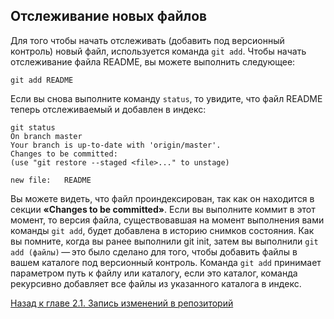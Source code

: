 ## Отслеживание новых файлов

Для того чтобы начать отслеживать (добавить под версионный контроль) новый файл, используется команда <code>git add</code>. Чтобы начать отслеживание файла README, вы можете выполнить следующее:

    git add README

Если вы снова выполните команду <code>status</code>, то увидите, что файл README теперь отслеживаемый и добавлен в индекс:

    git status
    On branch master
    Your branch is up-to-date with 'origin/master'.
    Changes to be committed:
    (use "git restore --staged <file>..." to unstage)

    new file:   README

Вы можете видеть, что файл проиндексирован, так как он находится в секции **«Changes to be committed»**. Если вы выполните коммит в этот момент, то версия файла, существовавшая на момент выполнения вами команды <code>git add</code>, будет добавлена в историю снимков состояния. Как вы помните, когда вы ранее выполнили git init, затем вы выполнили <code>git add (файлы)</code> — это было сделано для того, чтобы добавить файлы в вашем каталоге под версионный контроль. Команда <code>git add</code> принимает параметром путь к файлу или каталогу, если это каталог, команда рекурсивно добавляет все файлы из указанного каталога в индекс.

[Назад к главе 2.1. Запись изменений в репозиторий](/2.2.md)